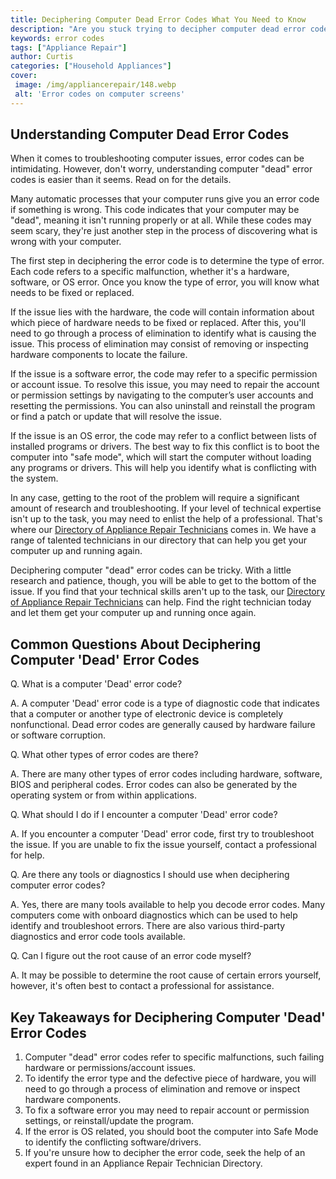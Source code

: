 ```yaml
---
title: Deciphering Computer Dead Error Codes What You Need to Know
description: "Are you stuck trying to decipher computer dead error codes This informative blog post will go through everything you need to know about fixing errors so you can get your machine up and running quickly"
keywords: error codes
tags: ["Appliance Repair"]
author: Curtis
categories: ["Household Appliances"]
cover: 
 image: /img/appliancerepair/148.webp
 alt: 'Error codes on computer screens'
---
```

## Understanding Computer Dead Error Codes
When it comes to troubleshooting computer issues, error codes can be intimidating. However, don't worry, understanding computer "dead" error codes is easier than it seems. Read on for the details. 

Many automatic processes that your computer runs give you an error code if something is wrong. This code indicates that your computer may be "dead", meaning it isn't running properly or at all. While these codes may seem scary, they're just another step in the process of discovering what is wrong with your computer. 

The first step in deciphering the error code is to determine the type of error. Each code refers to a specific malfunction, whether it's a hardware, software, or OS error. Once you know the type of error, you will know what needs to be fixed or replaced. 

If the issue lies with the hardware, the code will contain information about which piece of hardware needs to be fixed or replaced. After this, you'll need to go through a process of elimination to identify what is causing the issue. This process of elimination may consist of removing or inspecting hardware components to locate the failure. 

If the issue is a software error, the code may refer to a specific permission or account issue. To resolve this issue, you may need to repair the account or permission settings by navigating to the computer’s user accounts and resetting the permissions. You can also uninstall and reinstall the program or find a patch or update that will resolve the issue. 

If the issue is an OS error, the code may refer to a conflict between lists of installed programs or drivers. The best way to fix this conflict is to boot the computer into "safe mode", which will start the computer without loading any programs or drivers. This will help you identify what is conflicting with the system.

In any case, getting to the root of the problem will require a significant amount of research and troubleshooting. If your level of technical expertise isn't up to the task, you may need to enlist the help of a professional. That's where our [Directory of Appliance Repair Technicians](./pages/appliance-repair-technicians) comes in. We have a range of talented technicians in our directory that can help you get your computer up and running again. 

Deciphering computer "dead" error codes can be tricky. With a little research and patience, though, you will be able to get to the bottom of the issue. If you find that your technical skills aren't up to the task, our [Directory of Appliance Repair Technicians](./pages/appliance-repair-technicians) can help. Find the right technician today and let them get your computer up and running once again.

## Common Questions About Deciphering Computer 'Dead' Error Codes

Q. What is a computer 'Dead' error code?

A. A computer 'Dead' error code is a type of diagnostic code that indicates that a computer or another type of electronic device is completely nonfunctional. Dead error codes are generally caused by hardware failure or software corruption.

Q. What other types of error codes are there?

A. There are many other types of error codes including hardware, software, BIOS and peripheral codes. Error codes can also be generated by the operating system or from within applications.

Q. What should I do if I encounter a computer 'Dead' error code?

A. If you encounter a computer 'Dead' error code, first try to troubleshoot the issue. If you are unable to fix the issue yourself, contact a professional for help.

Q. Are there any tools or diagnostics I should use when deciphering computer error codes?

A. Yes, there are many tools available to help you decode error codes. Many computers come with onboard diagnostics which can be used to help identify and troubleshoot errors. There are also various third-party diagnostics and error code tools available.

Q. Can I figure out the root cause of an error code myself?

A. It may be possible to determine the root cause of certain errors yourself, however, it's often best to contact a professional for assistance.

## Key Takeaways for Deciphering Computer 'Dead' Error Codes
1. Computer "dead" error codes refer to specific malfunctions, such failing hardware or permissions/account issues.
2. To identify the error type and the defective piece of hardware, you will need to go through a process of elimination and remove or inspect hardware components.
3. To fix a software error you may need to repair account or permission settings, or reinstall/update the program.
4. If the error is OS related, you should boot the computer into Safe Mode to identify the conflicting software/drivers.
5. If you're unsure how to decipher the error code, seek the help of an expert found in an Appliance Repair Technician Directory.
